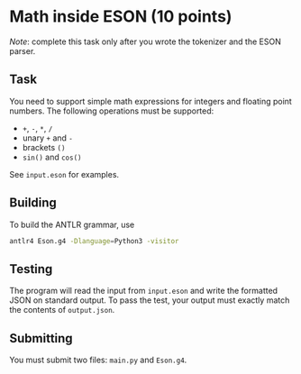 # Math inside ESON (10 points)

_Note_: complete this task only after you wrote the tokenizer and the ESON parser.

## Task

You need to support simple math expressions for integers and floating point numbers. The following operations must be supported:
- `+`, `-`, `*`, `/`
- unary `+` and `-`
- brackets `()`
- `sin()` and `cos()`

See `input.eson` for examples.

## Building

To build the ANTLR grammar, use
```sh
antlr4 Eson.g4 -Dlanguage=Python3 -visitor
```

## Testing

The program will read the input from `input.eson` and write the formatted JSON on standard output. To pass the test, your output must exactly match the contents of `output.json`.

## Submitting

You must submit two files: `main.py` and `Eson.g4`.
